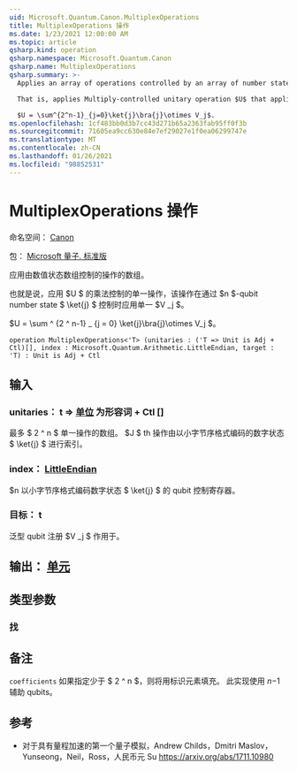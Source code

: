 ```yaml
---
uid: Microsoft.Quantum.Canon.MultiplexOperations
title: MultiplexOperations 操作
ms.date: 1/23/2021 12:00:00 AM
ms.topic: article
qsharp.kind: operation
qsharp.namespace: Microsoft.Quantum.Canon
qsharp.name: MultiplexOperations
qsharp.summary: >-
  Applies an array of operations controlled by an array of number states.

  That is, applies Multiply-controlled unitary operation $U$ that applies a unitary $V_j$ when controlled by $n$-qubit number state $\ket{j}$.

  $U = \sum^{2^n-1}_{j=0}\ket{j}\bra{j}\otimes V_j$.
ms.openlocfilehash: 1cf483bb0d3b7cc43d271b65a2363fab95ff0f3b
ms.sourcegitcommit: 71605ea9cc630e84e7ef29027e1f0ea06299747e
ms.translationtype: MT
ms.contentlocale: zh-CN
ms.lasthandoff: 01/26/2021
ms.locfileid: "98852531"
---
```

# <a name="multiplexoperations-operation"></a>MultiplexOperations 操作

命名空间： [Canon](xref:Microsoft.Quantum.Canon)

包： [Microsoft 量子. 标准版](https://nuget.org/packages/Microsoft.Quantum.Standard)


应用由数值状态数组控制的操作的数组。

也就是说，应用 $U $ 的乘法控制的单一操作，该操作在通过 $n $-qubit number state $ \ket{j} $ 控制时应用单一 $V _j $。

$U = \sum ^ {2 ^ n-1} _ {j = 0} \ket{j}\bra{j}\otimes V_j $。

```qsharp
operation MultiplexOperations<'T> (unitaries : ('T => Unit is Adj + Ctl)[], index : Microsoft.Quantum.Arithmetic.LittleEndian, target : 'T) : Unit is Adj + Ctl
```


## <a name="input"></a>输入

### <a name="unitaries--t--unit--is-adj--ctl"></a>unitaries： t => [单位](xref:microsoft.quantum.lang-ref.unit)  为形容词 + Ctl []

最多 $ 2 ^ n $ 单一操作的数组。 $J $ th 操作由以小字节序格式编码的数字状态 $ \ket{j} $ 进行索引。


### <a name="index--littleendian"></a>index： [LittleEndian](xref:Microsoft.Quantum.Arithmetic.LittleEndian)

$n 以小字节序格式编码数字状态 $ \ket{j} $ 的 qubit 控制寄存器。


### <a name="target--t"></a>目标： t

泛型 qubit 注册 $V _j $ 作用于。



## <a name="output--unit"></a>输出： [单元](xref:microsoft.quantum.lang-ref.unit)



## <a name="type-parameters"></a>类型参数

### <a name="t"></a>找



## <a name="remarks"></a>备注

`coefficients` 如果指定少于 $ 2 ^ n $，则将用标识元素填充。 此实现使用 $n-$1 辅助 qubits。

## <a name="references"></a>参考

- 对于具有量程加速的第一个量子模拟，Andrew Childs，Dmitri Maslov，Yunseong，Neil，Ross，人民币元 Su https://arxiv.org/abs/1711.10980